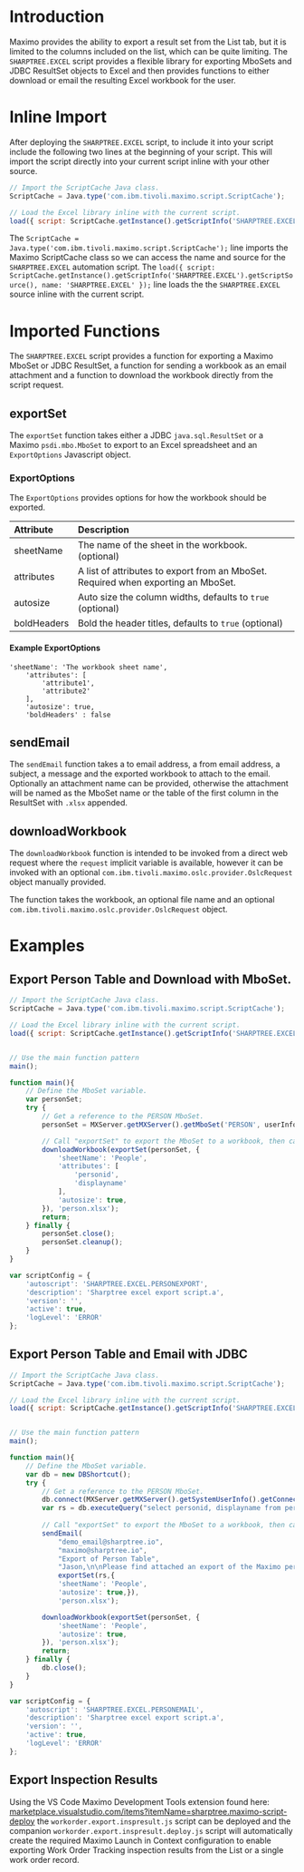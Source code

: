 # Introduction
Maximo provides the ability to export a result set from the List tab, but it is limited to the columns included on the list, which can be quite limiting. The `SHARPTREE.EXCEL` script provides a flexible library for exporting MboSets and JDBC ResultSet objects to Excel and then provides functions to either download or email the resulting Excel workbook for the user.

# Inline Import
After deploying the `SHARPTREE.EXCEL` script, to include it into your script include the following two lines at the beginning of your script.  This will import the script directly into your current script inline with your other source.

```javascript
// Import the ScriptCache Java class.
ScriptCache = Java.type('com.ibm.tivoli.maximo.script.ScriptCache');

// Load the Excel library inline with the current script.
load({ script: ScriptCache.getInstance().getScriptInfo('SHARPTREE.EXCEL').getScriptSource(), name: 'SHARPTREE.EXCEL' });
```

The `ScriptCache = Java.type('com.ibm.tivoli.maximo.script.ScriptCache');` line imports the Maximo ScriptCache class so we can access the name and source for the `SHARPTREE.EXCEL` automation script.  The `load({ script: ScriptCache.getInstance().getScriptInfo('SHARPTREE.EXCEL').getScriptSource(), name: 'SHARPTREE.EXCEL' });` line loads the the `SHARPTREE.EXCEL` source inline with the current script.

# Imported Functions
The `SHARPTREE.EXCEL` script provides a function for exporting a Maximo MboSet or JDBC ResultSet, a function for sending a workbook as an email attachment and a function to download the workbook directly from the script request.

## exportSet
The `exportSet` function takes either a JDBC `java.sql.ResultSet` or a Maximo `psdi.mbo.MboSet` to export to an Excel spreadsheet and an `ExportOptions` Javascript object.

### ExportOptions
The `ExportOptions` provides options for how the workbook should be exported.

| Attribute       | Description                                                                             |
|:----------------|:---------------------------------------------------------------------------------------|
| sheetName       | The name of the sheet in the workbook. (optional)                                      |
| attributes      | A list of attributes to export from an MboSet.  Required when exporting an MboSet.     |
| autosize        | Auto size the column widths, defaults to `true` (optional)                             |
| boldHeaders     | Bold the header titles, defaults to `true` (optional)                                  |

#### Example ExportOptions
```
'sheetName': 'The workbook sheet name',
    'attributes': [
        'attribute1',
        'attribute2'
    ],
    'autosize': true,
    'boldHeaders' : false
```

## sendEmail
The `sendEmail` function takes a to email address, a from email address, a subject, a message and the exported workbook to attach to the email.  Optionally an attachment name can be provided, otherwise the attachment will be named as the MboSet name or the table of the first column in the ResultSet with `.xlsx` appended.

## downloadWorkbook
The `downloadWorkbook` function is intended to be invoked from a direct web request where the `request` implicit variable is available, however it can be invoked with an optional `com.ibm.tivoli.maximo.oslc.provider.OslcRequest` object manually provided.  

The function takes the workbook, an optional file name and an optional `com.ibm.tivoli.maximo.oslc.provider.OslcRequest` object.

# Examples

## Export Person Table and Download with MboSet.
``` javascript
// Import the ScriptCache Java class.
ScriptCache = Java.type('com.ibm.tivoli.maximo.script.ScriptCache');

// Load the Excel library inline with the current script.
load({ script: ScriptCache.getInstance().getScriptInfo('SHARPTREE.EXCEL').getScriptSource(), name: 'SHARPTREE.EXCEL' });


// Use the main function pattern
main();

function main(){
    // Define the MboSet variable.
    var personSet;
    try {
        // Get a reference to the PERSON MboSet.
        personSet = MXServer.getMXServer().getMboSet('PERSON', userInfo);

        // Call "exportSet" to export the MboSet to a workbook, then call "exportWorkbook" to download the workbook.
        downloadWorkbook(exportSet(personSet, {
            'sheetName': 'People',
            'attributes': [
                'personid',
                'displayname'
            ],
            'autosize': true,
        }), 'person.xlsx');
        return;
    } finally {
        personSet.close();
        personSet.cleanup();
    }
}

var scriptConfig = {
    'autoscript': 'SHARPTREE.EXCEL.PERSONEXPORT',
    'description': 'Sharptree excel export script.a',
    'version': '',
    'active': true,
    'logLevel': 'ERROR'
};

```

## Export Person Table and Email with JDBC
``` javascript
// Import the ScriptCache Java class.
ScriptCache = Java.type('com.ibm.tivoli.maximo.script.ScriptCache');

// Load the Excel library inline with the current script.
load({ script: ScriptCache.getInstance().getScriptInfo('SHARPTREE.EXCEL').getScriptSource(), name: 'SHARPTREE.EXCEL' });


// Use the main function pattern
main();

function main(){
    // Define the MboSet variable.
    var db = new DBShortcut();
    try {
        // Get a reference to the PERSON MboSet.
        db.connect(MXServer.getMXServer().getSystemUserInfo().getConnectionKey());
        var rs = db.executeQuery("select personid, displayname from person");
        
        // Call "exportSet" to export the MboSet to a workbook, then call "sendEmail" to download the workbook.        
        sendEmail(
            "demo_email@sharptree.io", 
            "maximo@sharptree.io", 
            "Export of Person Table", 
            "Jason,\n\nPlease find attached an export of the Maximo person table.\n\nRegards,\nMaximo", 
            exportSet(rs,{
            'sheetName': 'People',
            'autosize': true,}),
            'person.xlsx');

        downloadWorkbook(exportSet(personSet, {
            'sheetName': 'People',
            'autosize': true,
        }), 'person.xlsx');
        return;
    } finally {
        db.close();
    }
}

var scriptConfig = {
    'autoscript': 'SHARPTREE.EXCEL.PERSONEMAIL',
    'description': 'Sharptree excel export script.a',
    'version': '',
    'active': true,
    'logLevel': 'ERROR'
};

```

## Export Inspection Results
Using the VS Code Maximo Development Tools extension found here: [marketplace.visualstudio.com/items?itemName=sharptree.maximo-script-deploy](marketplace.visualstudio.com/items?itemName=sharptree.maximo-script-deploy)
 the `workorder.export.inspresult.js` script can be deployed and the companion `workorder.export.inspresult.deploy.js` script will automatically create the required Maximo Launch in Context configuration to enable exporting Work Order Tracking inspection results from the List or a single work order record.